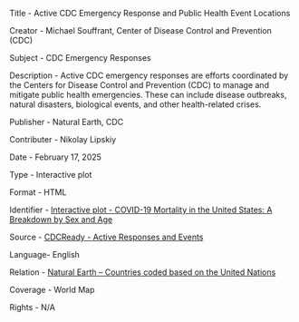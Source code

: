 Title - Active CDC Emergency Response and Public Health Event Locations

Creator - Michael Souffrant, Center of Disease Control and Prevention (CDC)

Subject - CDC Emergency Responses

Description - Active CDC emergency responses are efforts coordinated by the Centers for Disease Control and Prevention (CDC) to manage and mitigate public health emergencies. These can include disease outbreaks, natural disasters, biological events, and other health-related crises.

Publisher - Natural Earth, CDC

Contributer - Nikolay Lipskiy

Date - February 17, 2025

Type - Interactive plot

Format - HTML

Identifier - [Interactive plot - COVID-19 Mortality in the United States: A Breakdown by Sex and Age](https://msouffrant1.github.io/cdc-covid-deaths-plots/)

Source - [CDCReady - Active Responses and Events](https://cdcready.cdc.gov/) 

Language- English

Relation - [Natural Earth – Countries coded based on the United Nations](https://www.naturalearthdata.com/downloads/110m-cultural-vectors/110m-admin-0-countries/)

Coverage - World Map

Rights - N/A


